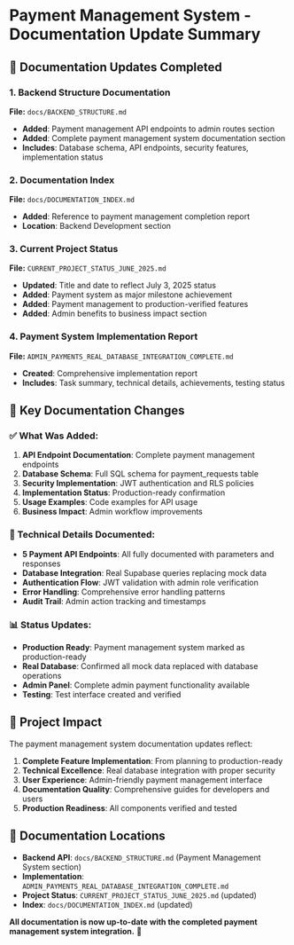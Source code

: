 # Payment Management System - Documentation Update Summary

## 📝 Documentation Updates Completed

### 1. Backend Structure Documentation
**File:** `docs/BACKEND_STRUCTURE.md`
- **Added**: Payment management API endpoints to admin routes section
- **Added**: Complete payment management system documentation section
- **Includes**: Database schema, API endpoints, security features, implementation status

### 2. Documentation Index
**File:** `docs/DOCUMENTATION_INDEX.md`
- **Added**: Reference to payment management completion report
- **Location**: Backend Development section

### 3. Current Project Status
**File:** `CURRENT_PROJECT_STATUS_JUNE_2025.md`
- **Updated**: Title and date to reflect July 3, 2025 status
- **Added**: Payment system as major milestone achievement
- **Added**: Payment management to production-verified features
- **Added**: Admin benefits to business impact section

### 4. Payment System Implementation Report
**File:** `ADMIN_PAYMENTS_REAL_DATABASE_INTEGRATION_COMPLETE.md`
- **Created**: Comprehensive implementation report
- **Includes**: Task summary, technical details, achievements, testing status

## 🎯 Key Documentation Changes

### ✅ What Was Added:
1. **API Endpoint Documentation**: Complete payment management endpoints
2. **Database Schema**: Full SQL schema for payment_requests table
3. **Security Implementation**: JWT authentication and RLS policies
4. **Implementation Status**: Production-ready confirmation
5. **Usage Examples**: Code examples for API usage
6. **Business Impact**: Admin workflow improvements

### 🔧 Technical Details Documented:
- **5 Payment API Endpoints**: All fully documented with parameters and responses
- **Database Integration**: Real Supabase queries replacing mock data
- **Authentication Flow**: JWT validation with admin role verification
- **Error Handling**: Comprehensive error handling patterns
- **Audit Trail**: Admin action tracking and timestamps

### 📊 Status Updates:
- **Production Ready**: Payment management system marked as production-ready
- **Real Database**: Confirmed all mock data replaced with database operations
- **Admin Panel**: Complete admin payment functionality available
- **Testing**: Test interface created and verified

## 🌟 Project Impact

The payment management system documentation updates reflect:

1. **Complete Feature Implementation**: From planning to production-ready
2. **Technical Excellence**: Real database integration with proper security
3. **User Experience**: Admin-friendly payment management interface
4. **Documentation Quality**: Comprehensive guides for developers and users
5. **Production Readiness**: All components verified and tested

## 📍 Documentation Locations

- **Backend API**: `docs/BACKEND_STRUCTURE.md` (Payment Management System section)
- **Implementation**: `ADMIN_PAYMENTS_REAL_DATABASE_INTEGRATION_COMPLETE.md`
- **Project Status**: `CURRENT_PROJECT_STATUS_JUNE_2025.md` (updated)
- **Index**: `docs/DOCUMENTATION_INDEX.md` (updated)

**All documentation is now up-to-date with the completed payment management system integration.** 🎉
